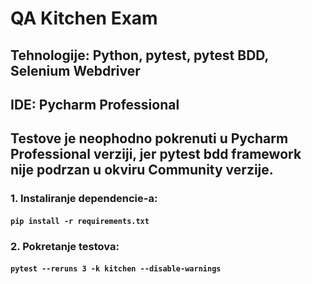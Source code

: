 # QA Kitchen Exam
## Tehnologije: Python, pytest, pytest BDD, Selenium Webdriver
## IDE: Pycharm Professional 
## Testove je neophodno pokrenuti u Pycharm Professional verziji, jer pytest bdd framework nije podrzan u okviru Community verzije.


### 1. Instaliranje dependencie-a:
   #### `pip install -r requirements.txt`
   
   

### 2. Pokretanje testova:
   #### `pytest --reruns 3 -k kitchen --disable-warnings` 


